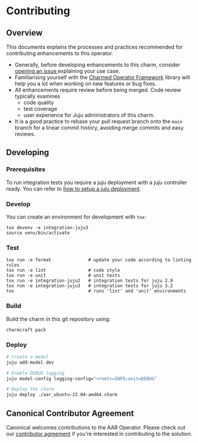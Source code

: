# Contributing

## Overview

This documents explains the processes and practices recommended for contributing enhancements to
this operator.

- Generally, before developing enhancements to this charm, consider [opening an issue
  ](https://github.com/canonical/aar-operator/issues) explaining your use case.
- Familiarising yourself with the [Charmed Operator Framework](https://juju.is/docs/sdk) library
  will help you a lot when working on new features or bug fixes.
- All enhancements require review before being merged. Code review typically examines
  - code quality
  - test coverage
  - user experience for Juju administrators of this charm.
- It is a good practice to rebase your pull request branch onto the `main` branch for a linear
commit history, avoiding merge commits and easy reviews.

## Developing

### Prerequisites

To run integration tests you require a juju deployment with a juju controller ready. You can refer to
[how to setup a juju deployment](https://juju.is/docs/juju/get-started-with-juju).


### Develop
You can create an environment for development with `tox`:

```shell
tox devenv -e integration-juju3
source venv/bin/activate
```

### Test

```shell
tox run -e format              # update your code according to linting rules
tox run -e lint                # code style
tox run -e unit                # unit tests
tox run -e integration-juju2   # integration tests for juju 2.9
tox run -e integration-juju3   # integration tests for juju 3.2
tox                            # runs 'lint' and 'unit' environments
```

### Build

Build the charm in this git repository using:

```shell
charmcraft pack
```

### Deploy

```bash
# Create a model
juju add-model dev

# Enable DEBUG logging
juju model-config logging-config="<root>=INFO;unit=DEBUG"

# Deploy the charm
juju deploy ./aar_ubuntu-22.04-amd64.charm
```

## Canonical Contributor Agreement

Canonical welcomes contributions to the AAR Operator. Please check out our
[contributor agreement](https://ubuntu.com/legal/contributors) if you're
interested in contributing to the solution.

